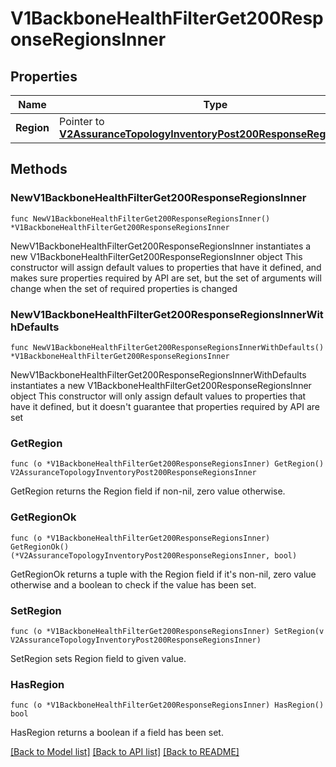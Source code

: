 # V1BackboneHealthFilterGet200ResponseRegionsInner

## Properties

Name | Type | Description | Notes
------------ | ------------- | ------------- | -------------
**Region** | Pointer to [**V2AssuranceTopologyInventoryPost200ResponseRegionsInner**](V2AssuranceTopologyInventoryPost200ResponseRegionsInner.md) |  | [optional] 

## Methods

### NewV1BackboneHealthFilterGet200ResponseRegionsInner

`func NewV1BackboneHealthFilterGet200ResponseRegionsInner() *V1BackboneHealthFilterGet200ResponseRegionsInner`

NewV1BackboneHealthFilterGet200ResponseRegionsInner instantiates a new V1BackboneHealthFilterGet200ResponseRegionsInner object
This constructor will assign default values to properties that have it defined,
and makes sure properties required by API are set, but the set of arguments
will change when the set of required properties is changed

### NewV1BackboneHealthFilterGet200ResponseRegionsInnerWithDefaults

`func NewV1BackboneHealthFilterGet200ResponseRegionsInnerWithDefaults() *V1BackboneHealthFilterGet200ResponseRegionsInner`

NewV1BackboneHealthFilterGet200ResponseRegionsInnerWithDefaults instantiates a new V1BackboneHealthFilterGet200ResponseRegionsInner object
This constructor will only assign default values to properties that have it defined,
but it doesn't guarantee that properties required by API are set

### GetRegion

`func (o *V1BackboneHealthFilterGet200ResponseRegionsInner) GetRegion() V2AssuranceTopologyInventoryPost200ResponseRegionsInner`

GetRegion returns the Region field if non-nil, zero value otherwise.

### GetRegionOk

`func (o *V1BackboneHealthFilterGet200ResponseRegionsInner) GetRegionOk() (*V2AssuranceTopologyInventoryPost200ResponseRegionsInner, bool)`

GetRegionOk returns a tuple with the Region field if it's non-nil, zero value otherwise
and a boolean to check if the value has been set.

### SetRegion

`func (o *V1BackboneHealthFilterGet200ResponseRegionsInner) SetRegion(v V2AssuranceTopologyInventoryPost200ResponseRegionsInner)`

SetRegion sets Region field to given value.

### HasRegion

`func (o *V1BackboneHealthFilterGet200ResponseRegionsInner) HasRegion() bool`

HasRegion returns a boolean if a field has been set.


[[Back to Model list]](../README.md#documentation-for-models) [[Back to API list]](../README.md#documentation-for-api-endpoints) [[Back to README]](../README.md)


